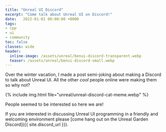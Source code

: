 ```yaml
---
title: "Unreal UI Discord"
excerpt: "Come talk about Unreal UI on Discord!"
date:   2022-01-01 00:00:00 +0000
tags:
- cpp
- ui
- community
toc: false
classes: wide
header:
  inline-image: /assets/unreal/benui-discord-transparent.webp
  teaser: /assets/unreal/benui-discord-small.webp
---
```


Over the winter vacation, I made a post semi-joking about making a Discord to
talk about Unreal UI. All the other _cool_ people online were making them so
why not?

{%
include img.html
file="unreal/unreal-discord-cat-meme.webp"
%}

People seemed to be interested so here we are!

If you are interested in discussing Unreal UI programming in a friendly and
welcoming environment please [come hang out on the Unreal Garden Discord]({{ site.discord_url }}).

